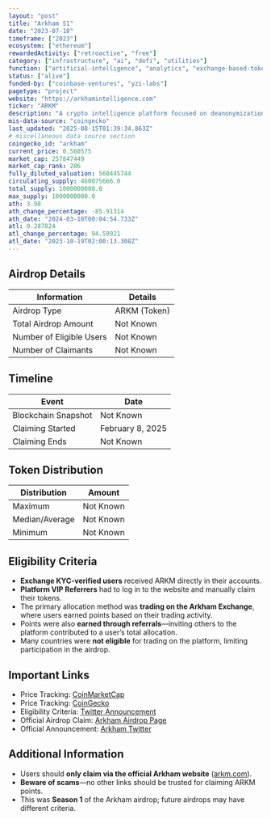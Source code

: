```yaml
---
layout: "post"
title: "Arkham S1"
date: "2023-07-18"
timeframe: ["2023"]
ecosystem: ["ethereum"]
rewardedActivity: ["retroactive", "free"]
category: ["infrastructure", "ai", "defi", "utilities"]
function: ["artificial-intelligence", "analytics", "exchange-based-tokens", "perpetuals", "derivatives", "cex-token"]
status: ["alive"]
funded-by: ["coinbase-ventures", "yzi-labs"]
pagetype: "project"
website: "https://arkhamintelligence.com"
ticker: "ARKM"
description: "A crypto intelligence platform focused on deanonymization and self-regulation of the crypto economy."
mis-data-source: "coingecko"
last_updated: "2025-08-15T01:39:34.863Z"
# miscellaneous data source section
coingecko_id: "arkham"
current_price: 0.560575
market_cap: 257847449
market_cap_rank: 286
fully_diluted_valuation: 560445744
circulating_supply: 460075666.0
total_supply: 1000000000.0
max_supply: 1000000000.0
ath: 3.98
ath_change_percentage: -85.91314
ath_date: "2024-03-10T00:04:54.733Z"
atl: 0.287824
atl_change_percentage: 94.59921
atl_date: "2023-10-19T02:00:13.308Z"
---
```


## Airdrop Details

| Information              | Details      |
| ------------------------ | ------------ |
| Airdrop Type             | ARKM (Token) |
| Total Airdrop Amount     | Not Known    |
| Number of Eligible Users | Not Known    |
| Number of Claimants      | Not Known    |

## Timeline

| Event               | Date             |
| ------------------- | ---------------- |
| Blockchain Snapshot | Not Known        |
| Claiming Started    | February 8, 2025 |
| Claiming Ends       | Not Known        |

## Token Distribution

| Distribution   | Amount    |
| -------------- | --------- |
| Maximum        | Not Known |
| Median/Average | Not Known |
| Minimum        | Not Known |

## Eligibility Criteria

- **Exchange KYC-verified users** received ARKM directly in their accounts.
- **Platform VIP Referrers** had to log in to the website and manually claim their tokens.
- The primary allocation method was **trading on the Arkham Exchange**, where users earned points based on their trading activity.
- Points were also **earned through referrals**—inviting others to the platform contributed to a user’s total allocation.
- Many countries were **not eligible** for trading on the platform, limiting participation in the airdrop.

## Important Links

- Price Tracking: [CoinMarketCap](https://coinmarketcap.com/currencies/arkham)
- Price Tracking: [CoinGecko](https://www.coingecko.com/en/coins/arkham)
- Eligibility Criteria: [Twitter Announcement](https://x.com/arkham/status/1888285507672572029)
- Official Airdrop Claim: [Arkham Airdrop Page](https://arkm.com/wallet/airdrops)
- Official Announcement: [Arkham Twitter](https://x.com/arkhamintel)

## Additional Information

- Users should **only claim via the official Arkham website** ([arkm.com](https://arkm.com)).
- **Beware of scams**—no other links should be trusted for claiming ARKM points.
- This was **Season 1** of the Arkham airdrop; future airdrops may have different criteria.